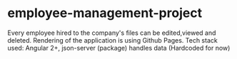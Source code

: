 # employee-management-project
Every employee hired to the company's files can be edited,viewed and deleted. Rendering of the application is using Github Pages. Tech stack used: Angular 2+, json-server (package) handles data (Hardcoded for now)
